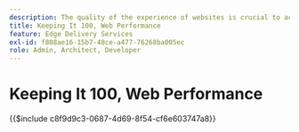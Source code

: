 ```yaml
---
description: The quality of the experience of websites is crucial to achieving the business goals of your website and the satisfaction of your visitors.
title: Keeping It 100, Web Performance
feature: Edge Delivery Services
exl-id: f808ae16-15b7-48ce-a477-76268ba005ec
role: Admin, Architect, Developer
---
```

# Keeping It 100, Web Performance

{{$include c8f9d9c3-0687-4d69-8f54-cf6e603747a8}}
